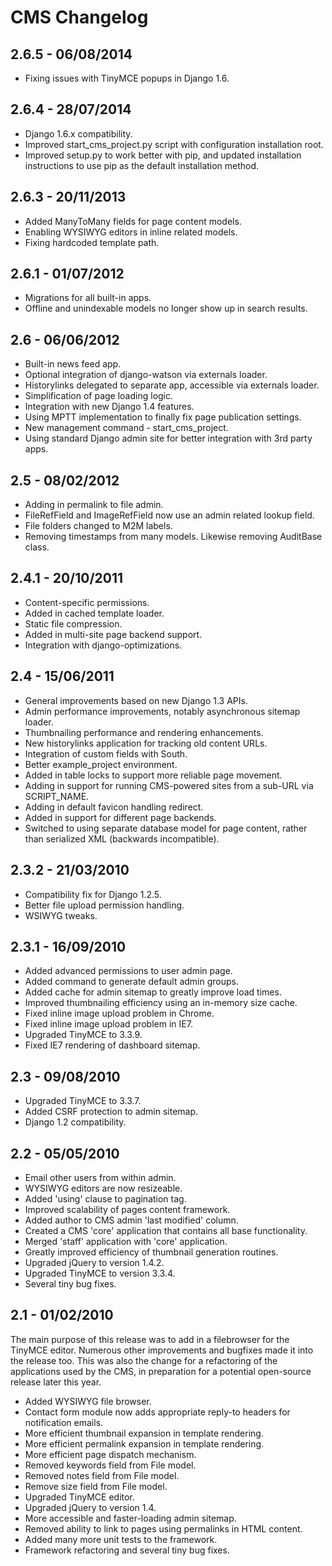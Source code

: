 CMS Changelog
=============


2.6.5 - 06/08/2014
------------------

* Fixing issues with TinyMCE popups in Django 1.6.


2.6.4 - 28/07/2014
------------------

* Django 1.6.x compatibility.
* Improved start_cms_project.py script with configuration installation root.
* Improved setup.py to work better with pip, and updated installation instructions to use pip as the default installation method.


2.6.3 - 20/11/2013
------------------

*   Added ManyToMany fields for page content models.
*   Enabling WYSIWYG editors in inline related models.
*   Fixing hardcoded template path.


2.6.1 - 01/07/2012
------------------

*   Migrations for all built-in apps.
*   Offline and unindexable models no longer show up in search results.


2.6 - 06/06/2012
----------------

*   Built-in news feed app.
*   Optional integration of django-watson via externals loader.
*   Historylinks delegated to separate app, accessible via externals loader.
*   Simplification of page loading logic.
*   Integration with new Django 1.4 features.
*   Using MPTT implementation to finally fix page publication settings.
*   New management command - start_cms_project.
*   Using standard Django admin site for better integration with 3rd party apps.  


2.5 - 08/02/2012
----------------

*   Adding in permalink to file admin.
*   FileRefField and ImageRefField now use an admin related lookup field.
*   File folders changed to M2M labels.
*   Removing timestamps from many models. Likewise removing AuditBase class.


2.4.1 - 20/10/2011
------------------

*   Content-specific permissions.
*   Added in cached template loader.
*   Static file compression.
*   Added in multi-site page backend support.
*   Integration with django-optimizations.


2.4 - 15/06/2011
----------------

*   General improvements based on new Django 1.3 APIs.
*   Admin performance improvements, notably asynchronous sitemap loader.
*   Thumbnailing performance and rendering enhancements.
*   New historylinks application for tracking old content URLs.
*   Integration of custom fields with South.
*   Better example_project environment.
*   Added in table locks to support more reliable page movement.
*   Adding in support for running CMS-powered sites from a sub-URL via SCRIPT_NAME.
*   Adding in default favicon handling redirect.
*   Added in support for different page backends.
*   Switched to using separate database model for page content, rather than serialized XML (backwards incompatible).


2.3.2 - 21/03/2010
------------------

*   Compatibility fix for Django 1.2.5.
*   Better file upload permission handling.
*   WSIWYG tweaks.


2.3.1 - 16/09/2010
------------------

*   Added advanced permissions to user admin page.
*   Added command to generate default admin groups.
*   Added cache for admin sitemap to greatly improve load times.
*   Improved thumbnailing efficiency using an in-memory size cache.
*   Fixed inline image upload problem in Chrome.
*   Fixed inline image upload problem in IE7.
*   Upgraded TinyMCE to 3.3.9.
*   Fixed IE7 rendering of dashboard sitemap.


2.3 - 09/08/2010
----------------

*   Upgraded TinyMCE to 3.3.7.
*   Added CSRF protection to admin sitemap.
*   Django 1.2 compatibility.


2.2 - 05/05/2010
----------------

*   Email other users from within admin.
*   WYSIWYG editors are now resizeable.
*   Added 'using' clause to pagination tag.
*   Improved scalability of pages content framework.
*   Added author to CMS admin 'last modified' column.
*   Created a CMS 'core' application that contains all base functionality.
*   Merged 'staff' application with 'core' application.
*   Greatly improved efficiency of thumbnail generation routines.
*   Upgraded jQuery to version 1.4.2.
*   Upgraded TinyMCE to version 3.3.4.
*   Several tiny bug fixes.


2.1 - 01/02/2010
----------------

The main purpose of this release was to add in a filebrowser for the TinyMCE
editor. Numerous other improvements and bugfixes made it into the release too.
This was also the change for a refactoring of the applications used by the CMS,
in preparation for a potential open-source release later this year.

*   Added WYSIWYG file browser.
*   Contact form module now adds appropriate reply-to headers for notification emails.
*   More efficient thumbnail expansion in template rendering.
*   More efficient permalink expansion in template rendering.
*   More efficient page dispatch mechanism.
*   Removed keywords field from File model.
*   Removed notes field from File model.
*   Remove size field from File model.
*   Upgraded TinyMCE editor.
*   Upgraded jQuery to version 1.4.
*   More accessible and faster-loading admin sitemap.
*   Removed ability to link to pages using permalinks in HTML content.
*   Added many more unit tests to the framework.
*   Framework refactoring and several tiny bug fixes.